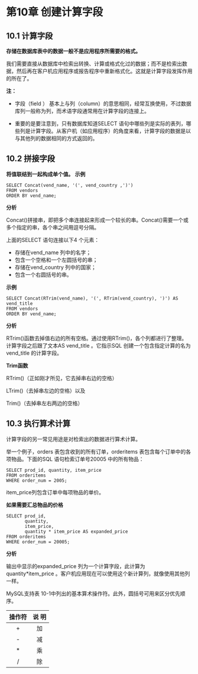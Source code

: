 # 第10章 创建计算字段

## 10.1 计算字段

**存储在数据库表中的数据一般不是应用程序所需要的格式。**

我们需要直接从数据库中检索出转换、计算或格式化过的数据；而不是检索出数据，然后再在客户机应用程序或报告程序中重新格式化。这就是计算字段发挥作用的所在了。

**注：**

* 字段（field ） 基本上与列（column）的意思相同，经常互换使用，不过数据库列一般称为列，而术语字段通常用在计算字段的连接上。


* 重要的是要注意到，只有数据库知道SELECT 语句中哪些列是实际的表列，哪些列是计算字段。从客户机（如应用程序）的角度来看，计算字段的数据是以与其他列的数据相同的方式返回的。

## 10.2 拼接字段

**将值联结到一起构成单个值。**
**示例**
```
SELECT Concat(vend_name, '(', vend_country ,')')
FROM vendors
ORDER BY vend_name;
```
**分析**

Concat()拼接串，即把多个串连接起来形成一个较长的串。Concat()需要一个或多个指定的串，各个串之间用逗号分隔。

上面的SELECT 语句连接以下4 个元素：

*  存储在vend_name 列中的名字；
*  包含一个空格和一个左圆括号的串；
*  存储在vend_country 列中的国家；
*  包含一个右圆括号的串。

**示例**
```
SELECT Concat(RTrim(vend_name), '(', RTrim(vend_country), ')') AS vend_title
FROM vendors
ORDER BY vend_name;
```

**分析**

RTrim()函数去掉值右边的所有空格。通过使用RTrim()，各个列都进行了整理。 计算字段之后跟了文本AS vend_title 。它指示SQL 创建一个包含指定计算的名为vend_title 的计算字段。

**Trim函数**

RTrim()（正如刚才所见，它去掉串右边的空格）

LTrim()（去掉串左边的空格）以及

Trim()（去掉串左右两边的空格）



## 10.3 执行算术计算

 计算字段的另一常见用途是对检索出的数据进行算术计算。

 举一个例子，orders 表包含收到的所有订单，orderitems 表包含每个订单中的各项物品。下面的SQL 语句检索订单号20005 中的所有物品：

```
SELECT prod_id, quantity, item_price
FROM orderitems
WHERE order_num = 2005;
```

item_price列包含订单中每项物品的单价。

**如果需要汇总物品的价格** 

```
SELECT prod_id,
	   quantity,
	   item_price,
	   quantity * item_price AS expanded_price
FROM orderitems
WHERE order_num = 20005;
```

**分析**

输出中显示的expanded_price 列为一个计算字段，此计算为quantity*item_price 。客户机应用现在可以使用这个新计算列，就像使用其他列一样。

MySQL支持表 10-1中列出的基本算术操作符。此外，圆括号可用来区分优先顺序。

| 操作符 | 说  明 |
| :----: | :----: |
|   +    |   加   |
|   -    |   减   |
|   *    |   乘   |
|   /    |   除   |










